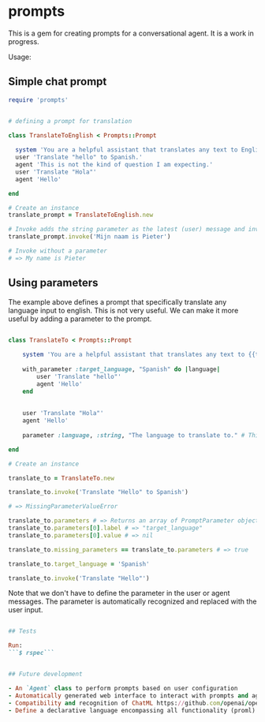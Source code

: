 # prompts

This is a gem for creating prompts for a conversational agent. It is a work in progress.

Usage:

## Simple chat prompt

```ruby
require 'prompts'


# defining a prompt for translation

class TranslateToEnglish < Prompts::Prompt
  
  system 'You are a helpful assistant that translates any text to English.'
  user 'Translate "hello" to Spanish.'
  agent 'This is not the kind of question I am expecting.'
  user 'Translate "Hola"'
  agent 'Hello'

end

# Create an instance
translate_prompt = TranslateToEnglish.new

# Invoke adds the string parameter as the latest (user) message and invokes the prompt.
translate_prompt.invoke('Mijn naam is Pieter')

# Invoke without a parameter
# => My name is Pieter

```

## Using parameters

The example above defines a prompt that specifically translate any language input to english. This is not very useful.
We can make it more useful by adding a parameter to the prompt.

```ruby

class TranslateTo < Prompts::Prompt
    
    system 'You are a helpful assistant that translates any text to {{target_language}}.'
    
    with_parameter :target_language, "Spanish" do |language|
        user 'Translate "hello"'
        agent 'Hello'
    end
    
    
    user 'Translate "Hola"'
    agent 'Hello'
    
    parameter :language, :string, "The language to translate to." # This is optional, but recommended.

end

# Create an instance

translate_to = TranslateTo.new

translate_to.invoke('Translate "Hello" to Spanish')

# => MissingParameterValueError

translate_to.parameters # => Returns an array of PromptParameter objects
translate_to.parameters[0].label # => "target_language"
translate_to.parameters[0].value # => nil

translate_to.missing_parameters == translate_to.parameters # => true

translate_to.target_language = 'Spanish'

translate_to.invoke('Translate "Hello"')

```

Note that we don't have to define the parameter in the user or agent messages. The parameter is automatically recognized
and replaced with the user input.

```ruby

## Tests

Run:
```$ rspec```


## Future development

- An `Agent` class to perform prompts based on user configuration
- Automatically generated web interface to interact with prompts and agents.
- Compatibility and recognition of ChatML https://github.com/openai/openai-python/blob/main/chatml.md
- Define a declarative language encompassing all functionality (proml)
